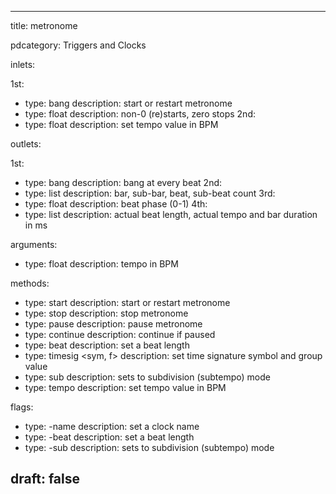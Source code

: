--- 


title: metronome

pdcategory: Triggers and Clocks

inlets:

  1st:
  - type: bang
    description: start or restart metronome
  - type: float
    description: non-0 (re)starts, zero stops
  2nd:
  - type: float
    description: set tempo value in BPM

outlets:

  1st:
  - type: bang
    description: bang at every beat
  2nd:
  - type: list
    description: bar, sub-bar, beat, sub-beat count
  3rd:
  - type: float
    description: beat phase (0-1)
  4th:
  - type: list
    description: actual beat length, actual tempo and bar duration in ms

arguments:
  - type: float
    description: tempo in BPM

methods:
  - type: start
    description: start or restart metronome
  - type: stop
    description: stop metronome
  - type: pause
    description: pause metronome
  - type: continue
    description: continue if paused
  - type: beat <symbol>
    description: set a beat length
  - type: timesig <sym, f>
    description: set time signature symbol and group value
  - type: sub <float>
    description: sets to subdivision (subtempo) mode
  - type: tempo <float>
    description: set tempo value in BPM

flags:
  - type: -name <symbol>
    description: set a clock name
  - type: -beat <symbol>
    description: set a beat length
  - type: -sub
    description: sets to subdivision (subtempo) mode

draft: false
---